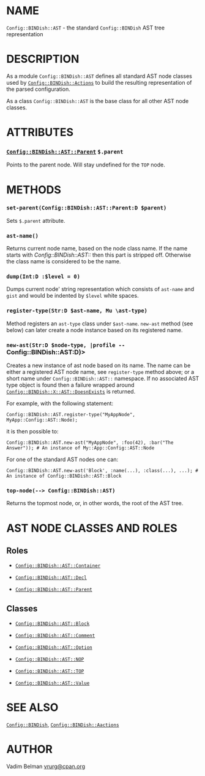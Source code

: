 NAME
====

`Config::BINDish::AST` - the standard `Config::BINDish` AST tree representation

DESCRIPTION
===========

As a module `Config::BINDish::AST` defines all standard AST node classes used by [`Config::BINDish::Actions`](https://github.com/vrurg/raku-Config-BINDish/blob/v0.0.1/docs/md/Config/BINDish/Actions.md) to build the resulting representation of the parsed configuration.

As a class `Config::BINDish::AST` is the base class for all other AST node classes.

ATTRIBUTES
==========

### [`Config::BINDish::AST::Parent`](https://github.com/vrurg/raku-Config-BINDish/blob/v0.0.1/docs/md/Config/BINDish/AST/Parent.md) `$.parent`

Points to the parent node. Will stay undefined for the `TOP` node.

METHODS
=======

### `set-parent(Config::BINDish::AST::Parent:D $parent)`

Sets `$.parent` attribute.

### `ast-name()`

Returns current node name, based on the node class name. If the name starts with *Config::BINDish::AST::* then this part is stripped off. Otherwise the class name is considered to be the name.

### `dump(Int:D :$level = 0)`

Dumps current node' string representation which consists of `ast-name` and `gist` and would be indented by `$level` white spaces.

### `register-type(Str:D $ast-name, Mu \ast-type)`

Method registers an `ast-type` class under `$ast-name`. `new-ast` method (see below) can later create a node instance based on its registered name.

### `new-ast(Str:D $node-type, |profile --` Config::BINDish::AST:D)>

Creates a new instance of ast node based on its name. The name can be either a registered AST node name, see `register-type` method above; or a short name under `Config::BINDish::AST::` namespace. If no associated AST type object is found then a failure wrapped around [`Config::BINDish::X::AST::DoesnExists`](https://github.com/vrurg/raku-Config-BINDish/blob/v0.0.1/docs/md/Config/BINDish/X/AST/DoesnExists.md) is returned.

For example, with the following statement:

    Config::BINDish::AST.register-type("MyAppNode", MyApp::Config::AST::Node);

it is then possible to:

    Config::BINDish::AST.new-ast("MyAppNode", :foo(42), :bar("The Answer")); # An instance of My::App::Config::AST::Node

For one of the standard AST nodes one can:

    Config::BINDish::AST.new-ast('Block', :name(...), :class(...), ...); # An instance of Config::BINDish::AST::Block

### `top-node(--> Config::BINDish::AST)`

Returns the topmost node, or, in other words, the root of the AST tree.

AST NODE CLASSES AND ROLES
==========================

Roles
-----

  * [`Config::BINDish::AST::Container`](https://github.com/vrurg/raku-Config-BINDish/blob/v0.0.1/docs/md/Config/BINDish/AST/Container.md)

  * [`Config::BINDish::AST::Decl`](https://github.com/vrurg/raku-Config-BINDish/blob/v0.0.1/docs/md/Config/BINDish/AST/Decl.md)

  * [`Config::BINDish::AST::Parent`](https://github.com/vrurg/raku-Config-BINDish/blob/v0.0.1/docs/md/Config/BINDish/AST/Parent.md)

Classes
-------

  * [`Config::BINDish::AST::Block`](https://github.com/vrurg/raku-Config-BINDish/blob/v0.0.1/docs/md/Config/BINDish/AST/Block.md)

  * [`Config::BINDish::AST::Comment`](https://github.com/vrurg/raku-Config-BINDish/blob/v0.0.1/docs/md/Config/BINDish/AST/Comment.md)

  * [`Config::BINDish::AST::Option`](https://github.com/vrurg/raku-Config-BINDish/blob/v0.0.1/docs/md/Config/BINDish/AST/Option.md)

  * [`Config::BINDish::AST::NOP`](https://github.com/vrurg/raku-Config-BINDish/blob/v0.0.1/docs/md/Config/BINDish/AST/NOP.md)

  * [`Config::BINDish::AST::TOP`](https://github.com/vrurg/raku-Config-BINDish/blob/v0.0.1/docs/md/Config/BINDish/AST/TOP.md)

  * [`Config::BINDish::AST::Value`](https://github.com/vrurg/raku-Config-BINDish/blob/v0.0.1/docs/md/Config/BINDish/AST/Value.md)

SEE ALSO
========

[`Config::BINDish`](https://github.com/vrurg/raku-Config-BINDish/blob/v0.0.1/docs/md/Config/BINDish.md), [`Config::BINDish::Aactions`](https://github.com/vrurg/raku-Config-BINDish/blob/v0.0.1/docs/md/Config/BINDish/Aactions.md)

AUTHOR
======

Vadim Belman <vrurg@cpan.org>

